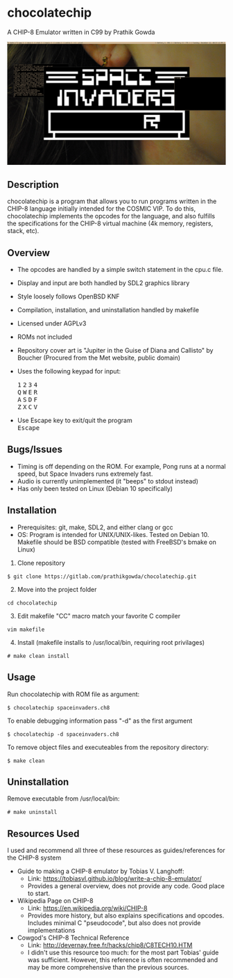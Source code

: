 # chocolatechip
A CHIP-8 Emulator written in C99 by Prathik Gowda

![screenshot](/screenshot.png)


## Description
chocolatechip is a program that allows you to run programs written in the CHIP-8
language initially intended for the COSMIC VIP. To do this, chocolatechip
implements the opcodes for the language, and also fulfills the specifications
for the CHIP-8 virtual machine (4k memory, registers, stack, etc).


## Overview
- The opcodes are handled by a simple switch statement in the cpu.c file.
- Display and input are both handled by SDL2 graphics library
- Style loosely follows OpenBSD KNF
- Compilation, installation, and uninstallation handled by makefile
- Licensed under AGPLv3
- ROMs not included
- Repository cover art is "Jupiter in the Guise of Diana and Callisto" by
  Boucher (Procured from the Met website, public domain)
- Uses the following keypad for input:

	<kbd>1</kbd> <kbd>2</kbd> <kbd>3</kbd> <kbd>4</kbd>\
	<kbd>Q</kbd> <kbd>W</kbd> <kbd>E</kbd> <kbd>R</kbd>\
	<kbd>A</kbd> <kbd>S</kbd> <kbd>D</kbd> <kbd>F</kbd>\
	<kbd>Z</kbd> <kbd>X</kbd> <kbd>C</kbd> <kbd>V</kbd>
- Use Escape key to exit/quit the program\
	<kbd>Escape</kbd>


## Bugs/Issues
- Timing is off depending on the ROM. For example, Pong runs at a normal speed,
  but Space Invaders runs extremely fast.
- Audio is currently unimplemented (it "beeps" to stdout instead)
- Has only been tested on Linux (Debian 10 specifically)


## Installation
- Prerequisites: git, make, SDL2, and either clang or gcc
- OS: Program is intended for UNIX/UNIX-likes. Tested on Debian 10. Makefile
should be BSD compatible (tested with FreeBSD's bmake on Linux)

1. Clone repository
```
$ git clone https://gitlab.com/prathikgowda/chocolatechip.git
```
2. Move into the project folder
```
cd chocolatechip
```
3.  Edit makefile "CC" macro match your favorite C compiler
```
vim makefile
```
4. Install (makefile installs to /usr/local/bin, requiring root privilages)
```
# make clean install
```

## Usage
Run chocolatechip with ROM file as argument:
```
$ chocolatechip spaceinvaders.ch8

```
To enable debugging information pass "-d" as the first argument
```
$ chocolatechip -d spaceinvaders.ch8
```
To remove object files and executeables from the repository directory:
```
$ make clean
```

## Uninstallation
Remove executable from /usr/local/bin:
```
# make uninstall
```

## Resources Used
I used and recommend all three of these resources as guides/references for the
CHIP-8 system
- Guide to making a CHIP-8 emulator by Tobias V. Langhoff:
	- Link: https://tobiasvl.github.io/blog/write-a-chip-8-emulator/
	- Provides a general overview, does not provide any code. Good place to
	  start.
- Wikipedia Page on CHIP-8
	- Link: https://en.wikipedia.org/wiki/CHIP-8
	- Provides more history, but also explains specifications and opcodes. Includes minimal C "pseudocode", but also does not provide implementations
- Cowgod's CHIP-8 Technical Reference
	- Link: http://devernay.free.fr/hacks/chip8/C8TECH10.HTM
	- I didn't use this resource too much: for the most part Tobias' guide was sufficient. However, this reference is often recommended and may be more	     comprehensive than the previous sources.
